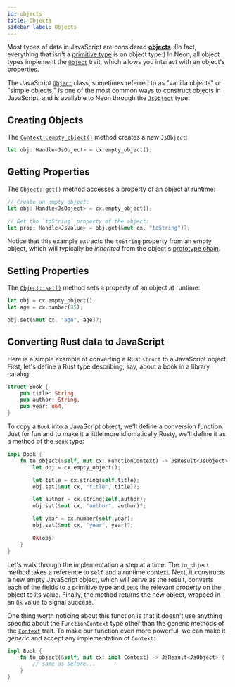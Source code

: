 ```yaml
---
id: objects
title: Objects
sidebar_label: Objects
---
```


Most types of data in JavaScript are considered **[objects](https://developer.mozilla.org/en-US/docs/Learn/JavaScript/Objects/Basics)**. (In fact, everything that isn't a [primitive type](primitive-types) is an object type.) In Neon, all object types implement the [`Object`](https://docs.rs/neon/latest/neon/object/trait.Object.html) trait, which allows you interact with an object's properties.

The JavaScript [`Object`](https://developer.mozilla.org/en-US/docs/Web/JavaScript/Reference/Global_Objects/Object) class, sometimes referred to as "vanilla objects" or "simple objects," is one of the most common ways to construct objects in JavaScript, and is available to Neon through the [`JsObject`](https://docs.rs/neon/latest/neon/types/struct.JsObject.html) type.

## Creating Objects

The [`Context::empty_object()`](https://docs.rs/neon/latest/neon/context/trait.Context.html#method.empty_object) method creates a new `JsObject`:

```rust
let obj: Handle<JsObject> = cx.empty_object();
```

## Getting Properties

The [`Object::get()`](https://docs.rs/neon/latest/neon/object/trait.Object.html#method.get) method accesses a property of an object at runtime:

```rust
// Create an empty object:
let obj: Handle<JsObject> = cx.empty_object();

// Get the `toString` property of the object:
let prop: Handle<JsValue> = obj.get(&mut cx, "toString")?;
```

Notice that this example extracts the `toString` property from an empty object, which will typically be _inherited_ from the object's [prototype chain](https://developer.mozilla.org/en-US/docs/Web/JavaScript/Inheritance_and_the_prototype_chain).

## Setting Properties

The [`Object::set()`](https://docs.rs/neon/latest/neon/object/trait.Object.html#method.set) method sets a property of an object at runtime:

```rust
let obj = cx.empty_object();
let age = cx.number(35);

obj.set(&mut cx, "age", age)?;
```

## Converting Rust data to JavaScript

Here is a simple example of converting a Rust `struct` to a JavaScript object. First, let's define a Rust type describing, say, about a book in a library catalog:

```rust
struct Book {
    pub title: String,
    pub author: String,
    pub year: u64,
}
```

To copy a `Book` into a JavaScript object, we'll define a conversion function. Just for fun and to make it a little more idiomatically Rusty, we'll define it as a method of the `Book` type:

```rust
impl Book {
    fn to_object(&self, mut cx: FunctionContext) -> JsResult<JsObject> {
        let obj = cx.empty_object();

        let title = cx.string(self.title);
        obj.set(&mut cx, "title", title)?;

        let author = cx.string(self.author);
        obj.set(&mut cx, "author", author)?;

        let year = cx.number(self.year);
        obj.set(&mut cx, "year", year)?;

        Ok(obj)
    }
}
```

Let's walk through the implementation a step at a time. The `to_object` method takes a reference to `self` and a runtime context. Next, it constructs a new empty JavaScript object, which will serve as the result, converts each of the fields to a [primitive type](primitive-types) and sets the relevant property on the object to its value. Finally, the method returns the new object, wrapped in an `Ok` value to signal success.

One thing worth noticing about this function is that it doesn't use anything specific about the `FunctionContext` type other than the generic methods of the [`Context`](https://docs.rs/neon/latest/neon/context/trait.Context.html) trait. To make our function even more powerful, we can make it _generic_ and accept any implementation of `Context`:

```rust
impl Book {
    fn to_object(&self, mut cx: impl Context) -> JsResult<JsObject> {
        // same as before...
    }
}
```
